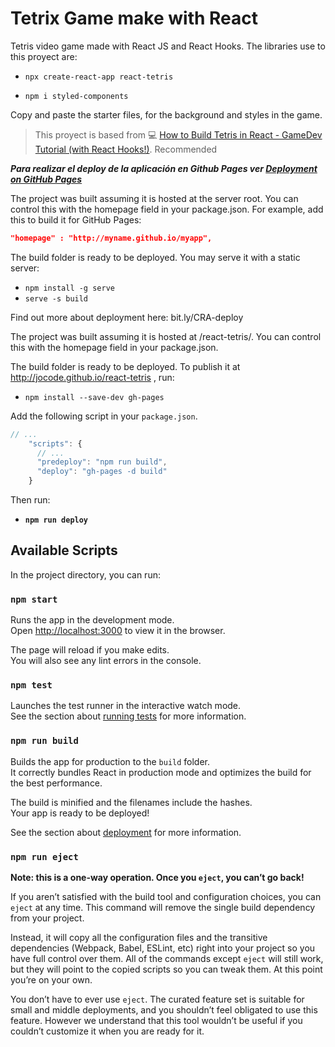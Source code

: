 # Tetrix Game make with React

Tetris video game made with React JS and React Hooks.
The libraries use to this proyect are:

- `npx create-react-app react-tetris`

- `npm i styled-components`

Copy and paste the starter files, for the background and styles in the game.

> This proyect is based from :computer: [How to Build Tetris in React - GameDev Tutorial (with React Hooks!)](https://www.youtube.com/watch?v=ZGOaCxX8HIU). Recommended

**_Para realizar el deploy de la aplicación en Github Pages ver [Deployment on GitHub Pages](https://create-react-app.dev/docs/deployment/#github-pages)_**

The project was built assuming it is hosted at the server root.
You can control this with the homepage field in your package.json.
For example, add this to build it for GitHub Pages:

```json
"homepage" : "http://myname.github.io/myapp",
```

The build folder is ready to be deployed.
You may serve it with a static server:

- `npm install -g serve`
- `serve -s build`

Find out more about deployment here: bit.ly/CRA-deploy

The project was built assuming it is hosted at /react-tetris/.
You can control this with the homepage field in your package.json.

The build folder is ready to be deployed.
To publish it at http://jocode.github.io/react-tetris , run:

- `npm install --save-dev gh-pages`

Add the following script in your `package.json`.

```js
// ...
    "scripts": {
      // ...
      "predeploy": "npm run build",
      "deploy": "gh-pages -d build"
    }
```

Then run:

- **`npm run deploy`**

## Available Scripts

In the project directory, you can run:

### `npm start`

Runs the app in the development mode.<br />
Open [http://localhost:3000](http://localhost:3000) to view it in the browser.

The page will reload if you make edits.<br />
You will also see any lint errors in the console.

### `npm test`

Launches the test runner in the interactive watch mode.<br />
See the section about [running tests](https://facebook.github.io/create-react-app/docs/running-tests) for more information.

### `npm run build`

Builds the app for production to the `build` folder.<br />
It correctly bundles React in production mode and optimizes the build for the best performance.

The build is minified and the filenames include the hashes.<br />
Your app is ready to be deployed!

See the section about [deployment](https://facebook.github.io/create-react-app/docs/deployment) for more information.

### `npm run eject`

**Note: this is a one-way operation. Once you `eject`, you can’t go back!**

If you aren’t satisfied with the build tool and configuration choices, you can `eject` at any time. This command will remove the single build dependency from your project.

Instead, it will copy all the configuration files and the transitive dependencies (Webpack, Babel, ESLint, etc) right into your project so you have full control over them. All of the commands except `eject` will still work, but they will point to the copied scripts so you can tweak them. At this point you’re on your own.

You don’t have to ever use `eject`. The curated feature set is suitable for small and middle deployments, and you shouldn’t feel obligated to use this feature. However we understand that this tool wouldn’t be useful if you couldn’t customize it when you are ready for it.
